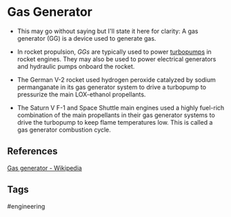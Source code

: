 # Gas Generator 

* This may go without saying but I'll state it here for clarity: A gas generator (GG) is a device used to generate gas.  

* In rocket propulsion, *GGs* are typically used to power [turbopumps](../202201100451) in rocket engines. They may also be used to power electrical generators and hydraulic pumps onboard the rocket.


* The German V-2 rocket used hydrogen peroxide catalyzed by sodium permanganate in its gas generator system to drive a turbopump to pressurize the main LOX-ethanol propellants.

* The Saturn V F-1 and Space Shuttle main engines used a highly fuel-rich combination of the main propellants in their gas generator systems to drive the turbopump to keep flame temperatures low. This is called a gas generator combustion cycle.


## References
[Gas generator - Wikipedia](https://en.wikipedia.org/wiki/Gas_generator)

## Tags
#engineering
